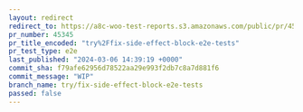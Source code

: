 ```yaml
---
layout: redirect
redirect_to: https://a8c-woo-test-reports.s3.amazonaws.com/public/pr/45345/e2e/index.html
pr_number: 45345
pr_title_encoded: "try%2Ffix-side-effect-block-e2e-tests"
pr_test_type: e2e
last_published: "2024-03-06 14:39:19 +0000"
commit_sha: f79afe62956d78522aa29e993f2db7c8a7d881f6
commit_message: "WIP"
branch_name: try/fix-side-effect-block-e2e-tests
passed: false
---
```

